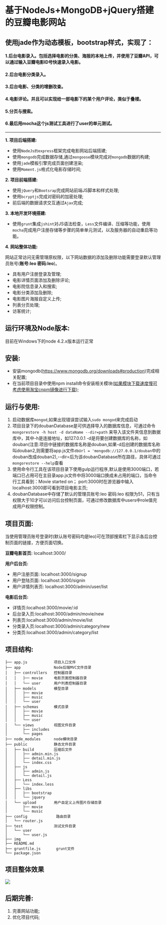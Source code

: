 基于NodeJs+MongoDB+jQuery搭建的豆瓣电影网站
========================================

使用jade作为动态模板，bootstrap样式，实现了：
-----------------
#### 1.后台电影录入。包括选择电影的分类、海报的本地上传，并使用了豆瓣API，可以通过输入豆瓣电影ID号快速录入电影。<br>
#### 2.后台电影分类录入。<br>
#### 3.后台电影、分类的增删改查。<br>
#### 4.电影评论。并且可以实现给一部电影下的某个用户评论，类似于叠楼。<br>
#### 5.分页与搜索。<br>
#### 6.最后用mocha这个js测试工具进行了user的单元测试。
-----------------
**1. 项目后端搭建:**
  * 使用`NodeJs的express`框架完成电影网站后端搭建;
  * 使用`mongodb`完成数据存储,通过`mongoose`模块完成对`mongodb`数据的构建;
  * 使用`jade`模板引擎完成页面创建渲染;
  * 使用`Moment.js`格式化电影存储时间;

**2. 项目前端搭建:**
  * 使用`jQuery`和`Bootsrap`完成网站前端JS脚本和样式处理;
  * 使用`bcryptjs`完成对密码的加密处理;
  * 前后端的数据请求交互通过`Ajax`完成;

**3. 本地开发环境搭建:**
  * 使用`grunt`集成`jshint`对JS语法检查，`Less`文件编译、压缩等功能，使用`mocha`完成用户注册存储等步骤的简单单元测试，以及服务器的自动重启等功能。

**4. 网站整体功能:**

  网站正常访问无需管理原权限，以下网站数据的添加及删除功能需要登录默认管理员账号(**账号:leo 密码:leo**)。

  * 具有用户注册登录及管理;
  * 电影详情页面添加及删除评论;
  * 电影院信息录入和搜索;
  * 电影分类添加及删除;
  * 电影图片海报自定义上传;
  * 列表分页处理;
  * 访客统计;

运行环境及Node版本:
-------
目前在Windows下的node 4.2.x版本运行正常

安装:
----
- 安装mongodb(https://www.mongodb.org/downloads#production)完成相关配置;
- 在当前项目目录中使用npm install命令安装相关模块(<a href="http://npm.taobao.org/" target="\_blank">如果模块下载速度慢可考虑使用淘宝cnpm镜像进行下载</a>);

运行与使用:
----
1. 启动数据库`mongod`,如果出现错误尝试输入`sudo mongod`来完成启动
2. 项目目录下的doubanDatabase是可供选择导入的数据库信息，可通过命令`mongorestore -h host -d dataName --dir=path` 来导入该文件夹信息到数据库中，其中-h是连接地址，如127.0.0.1 -d是将要创建数据库的名称，如douban(注意:项目中链接的数据库名称是douban,如果-d后创建的数据库名称叫douban2,则需要将app.js文件`dbUrl = 'mongodb://127.0.0.1/douban`中的douban改成douban2),--dir=后为该doubanDatabase所在路径，具体可通过`mongorestore --help`查看
3. 使用命令行工具在该项目目录下使用gulp运行程序,默认是使用3000端口，若端口已占用可在主目录app.js文件中将3000端口换成未占用的端口，当命令行工具看到：Movie started on； port:3000时在游览器中输入localhost:3000即可看到项目电影主页;
4. doubanDatabase中存储了默认的管理员账号:leo 密码:leo 权限为51，只有当权限大于10才可以访问后台控制页面，可通过修改数据库中users中role值完成用户权限控制。


项目页面:
-------
当使用管理员账号登录时(默认账号密码均是leo)可在顶部搜索栏下显示各后台控制页面的链接，方便页面切换。

**豆瓣电影首页:** localhost:3000/  

**用户后台页:**
- 用户注册页面: localhost:3000/signup
- 用户登陆页面: localhost:3000/signin
- 用户详情列表页: localhost:3000/admin/user/list

**电影后台页:**
- 详情页:localhost:3000/movie/:id
- 后台录入页:localhost:3000/admin/movie/new
- 列表页:localhost:3000/admin/movie/list
- 分类录入页:localhost:3000/admin/category/new
- 分类页:localhost:3000/admin/category/list

项目结构:
----
```
├── app.js            项目入口文件
├── app               Node后端MVC文件目录
│   ├── controllers   控制器目录
│   │   ├── movie     电影页面控制器目录
│   │   └── user      用户列表控制器目录
│   ├── models        模型目录
│   │   ├── movie
│   │   ├── music
│   │   └── user
│   ├── schemas       模式目录
│   │   ├── movie
│   │   ├── music
│   │   └── user
│   └── views         视图文件目录
│       ├── includes
│       └── pages
├── node_modules      node模块目录
├── public            静态文件目录
│   ├── build         压缩后文件
│   │   ├── admin.min.js
│   │   ├── detail.min.js
│   │   └── index.css
│   ├── js
│   │   ├── admin.js
│   │   └── detail.js
│   ├── Less
│   │   └── index.less
│   ├── libs
│   │   ├── bootstrap
│   │   └── jquery
│   └── upload        用户自定义上传图片存储目录
│       ├── movie
│       └── music
├── config             路由目录
│   └── router.js
├── test              测试文件目录
│   └── user
│       └── user.js
├── img
├── README.md
├── gruntfile.js       grunt文件
└── package.json
```
项目整体效果
-------
![](https://github.com/leo/i_movie2/raw/master/img/index.jpg)

后期完善:
-------
1. 完善网站功能;
2. 优化项目代码;
